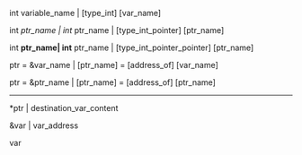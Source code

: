 int variable_name | [type_int] [var_name]

int *ptr_name | int* ptr_name | [type_int_pointer] [ptr_name]

int **ptr_name| int** ptr_name | [type_int_pointer_pointer] [ptr_name]

ptr = &var_name | [ptr_name] = [address_of] [var_name]

ptr = &ptr_name | [ptr_name] = [address_of] [ptr_name]

---

*ptr | destination_var_content

&var | var_address

var
